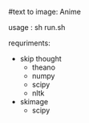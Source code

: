 #text to image: Anime

usage : sh run.sh 

requriments:
* skip thought
  * theano
  * numpy
  * scipy
  * nltk
* skimage
  * scipy
